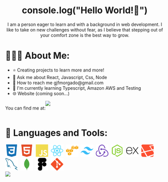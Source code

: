 <div align="center">
<h1>console.log("Hello World!👋")</h1>

I am a person eager to learn and with a background in web development. I like to take on new challenges without fear, as I believe that stepping out of your comfort zone is the best way to grow.
</div>

<h1>👨🏻‍💻 About Me:</h1>
<ul>
  <li>⭐️ Creating projects to learn more and more!</li>
  <li>💬 Ask me about React, Javascript, Css, Node</li>
  <li>📩 How to reach me gjfmorgado@gmail.com</li>
  <li>🌱 I'm currently learning Typescript, Amazon AWS and Testing</li>
  <li>🌐 Website (coming soon...)</li>
</ul>

<div style="display: flex">
<p>You can find me at:</p>
<a href="https://www.linkedin.com/in/guimorgado/" target="_blank">
<img src="https://img.shields.io/badge/LinkedIn-0077B5?style=for-the-badge&logo=linkedin&logoColor=white" />
</a>
</div>

<div align="left">
<h1>🔨 Languages and Tools:</h1>
  <img width="40" src="https://github.com/devicons/devicon/blob/master/icons/css3/css3-plain.svg" />&nbsp
  <img width="40" src="https://github.com/devicons/devicon/blob/master/icons/html5/html5-plain.svg" />&nbsp
  <img width="40" src="https://github.com/devicons/devicon/blob/master/icons/javascript/javascript-plain.svg" />&nbsp
  <img width="40" src="https://github.com/devicons/devicon/blob/master/icons/react/react-original.svg" />&nbsp
  <img width="40" src="https://github.com/devicons/devicon/blob/master/icons/amazonwebservices/amazonwebservices-original.svg" />&nbsp
  <img width="40" src="https://github.com/devicons/devicon/blob/master/icons/tailwindcss/tailwindcss-plain.svg" />&nbsp
  <img width="40" src="https://github.com/devicons/devicon/blob/master/icons/redux/redux-original.svg" />&nbsp
  <img width="40" src="https://github.com/devicons/devicon/blob/master/icons/nodejs/nodejs-plain.svg" />&nbsp
  <img width="40" src="https://github.com/devicons/devicon/blob/master/icons/express/express-original.svg" />&nbsp
  <img width="40" src="https://github.com/devicons/devicon/blob/master/icons/laravel/laravel-plain.svg" />&nbsp
  <img width="40" src="https://github.com/devicons/devicon/blob/master/icons/mysql/mysql-original.svg" />&nbsp
  <img width="40" src="https://github.com/devicons/devicon/blob/master/icons/mongodb/mongodb-plain.svg" />&nbsp
  <img width="40" src="https://github.com/devicons/devicon/blob/master/icons/figma/figma-plain.svg" />&nbsp
  <img width="40" src="https://github.com/devicons/devicon/blob/master/icons/git/git-plain.svg" />&nbsp
</div>

<div>
  <img src="https://github-readme-stats.vercel.app/api?username=anuraghazra" />
</div>
